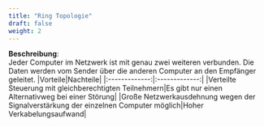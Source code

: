 ```yaml
---
title: "Ring Topologie"
draft: false
weight: 2
---
```


**Beschreibung**:  
Jeder Computer im Netzwerk ist mit genau zwei weiteren verbunden. Die Daten werden vom Sender über die anderen Computer an den Empfänger geleitet.
|Vorteile|Nachteile|
|:-------------:|:-------------:|
|Verteilte Steuerung mit gleichberechtigten Teilnehmern|Es gibt nur einen Alternativweg bei einer Störung|
|Große Netzwerkausdehnung wegen der Signalverstärkung der einzelnen Computer möglich|Hoher Verkabelungsaufwand|
